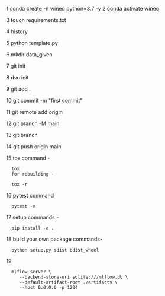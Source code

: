  
   1 conda create -n wineq python=3.7 -y
   2 conda activate wineq


   3 touch requirements.txt

   4 history
 

   5 python template.py

   6 mkdir data_given

   7 git init

  8 dvc init

  9 git add .

  10 git commit -m "first commit"

  11 git remote add origin <github repo url>
 
  12 git branch -M main

  13 git branch

  14 git push origin main

  15 tox command -

      tox
      for rebuilding -

      tox -r 
  16 pytest command

      pytest -v
   17    setup commands -

      pip install -e . 
   18 build your own package commands-

      python setup.py sdist bdist_wheel


   19 

      mlflow server \
         --backend-store-uri sqlite:///mlflow.db \
         --default-artifact-root ./artifacts \
         --host 0.0.0.0 -p 1234
  